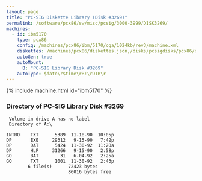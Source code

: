 ```yaml
---
layout: page
title: "PC-SIG Diskette Library (Disk #3269)"
permalink: /software/pcx86/sw/misc/pcsig/3000-3999/DISK3269/
machines:
  - id: ibm5170
    type: pcx86
    config: /machines/pcx86/ibm/5170/cga/1024kb/rev3/machine.xml
    diskettes: /machines/pcx86/diskettes.json,/disks/pcsigdisks/pcx86/diskettes.json
    autoGen: true
    autoMount:
      B: "PC-SIG Library Disk #3269"
    autoType: $date\r$time\rB:\rDIR\r
---
```


{% include machine.html id="ibm5170" %}

### Directory of PC-SIG Library Disk #3269

     Volume in drive A has no label
     Directory of A:\

    INTRO    TXT      5389  11-18-90  10:05p
    DP       EXE     29312   9-15-90   7:42p
    DP       DAT      5424  11-30-92  11:20a
    DP       HLP     31266   9-15-90   2:58p
    GO       BAT        31   6-04-92   2:25a
    GO       TXT      1001  11-30-92   2:43p
            6 file(s)      72423 bytes
                           86016 bytes free
